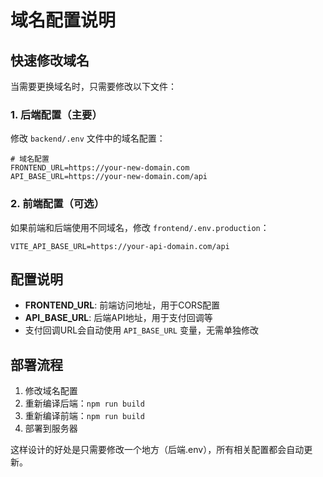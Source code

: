 # 域名配置说明

## 快速修改域名

当需要更换域名时，只需要修改以下文件：

### 1. 后端配置（主要）
修改 `backend/.env` 文件中的域名配置：
```env
# 域名配置
FRONTEND_URL=https://your-new-domain.com
API_BASE_URL=https://your-new-domain.com/api
```

### 2. 前端配置（可选）
如果前端和后端使用不同域名，修改 `frontend/.env.production`：
```env
VITE_API_BASE_URL=https://your-api-domain.com/api
```

## 配置说明

- **FRONTEND_URL**: 前端访问地址，用于CORS配置
- **API_BASE_URL**: 后端API地址，用于支付回调等
- 支付回调URL会自动使用 `API_BASE_URL` 变量，无需单独修改

## 部署流程

1. 修改域名配置
2. 重新编译后端：`npm run build`
3. 重新编译前端：`npm run build`
4. 部署到服务器

这样设计的好处是只需要修改一个地方（后端.env），所有相关配置都会自动更新。